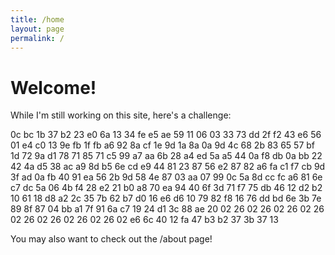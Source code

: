 ```yaml
---
title: /home
layout: page
permalink: /
---
```


# Welcome!

While I'm still working on this site, here's a challenge:

<div id="wrapper" style="text-align:center">
 <div id="container" style="display:inline-block;text-align:left">
    0c bc 1b 37 b2 23 e0 6a 13 34 fe e5 ae 59 11 06
    03 33 73 dd 2f f2 43 e6 56 01 e4 c0 13 9e fb 1f
    fb a6 92 8a cf 1e 9d 1a 8a 0a 9d 4c 68 2b 83 65
    57 bf 1d 72 9a d1 78 71 85 71 c5 99 a7 aa 6b 28
    a4 ed 5a a5 44 0a f8 db 0a bb 22 42 4a d5 38 ac
    a9 8d b5 6e cd e9 44 81 23 87 56 e2 87 82 a6 fa
    c1 f7 cb 9d 3f ad 0a fb 40 91 ea 56 2b 9d 58 4e
    87 03 aa 07 99 0c 5a 8d cc fc a6 81 6e c7 dc 5a
    06 4b f4 28 e2 21 b0 a8 70 ea 94 40 6f 3d 71 f7
    75 db 46 12 d2 b2 10 61 18 d8 a2 2c 35 7b 62 b7
    d0 16 e6 d6 10 79 82 f8 16 76 dd bd 6e 3b 7e 89
    8f 87 04 bb a1 7f 91 6a c7 19 24 d1 3c 88 ae 20
    02 26 02 26 02 26 02 26 02 26 02 26 02 26 02 26
    02 e6 6c 40 12 fa 47 b3 b2 37 3b 37 13
 </div>
</div>

You may also want to check out the /about page!
